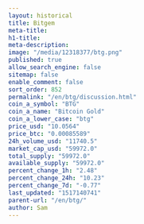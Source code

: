 ```yaml
---
layout: historical
title: Bitgem
meta-title: 
h1-title: 
meta-description: 
image: "/media/12318377/btg.png"
published: true
allow_search_engine: false
sitemap: false
enable_comment: false
sort_order: 852
permalink: "/en/btg/discussion.html"
coin_a_symbol: "BTG"
coin_a_name: "Bitcoin Gold"
coin_a_lower_case: "btg"
price_usd: "10.0564"
price_btc: "0.00085589"
24h_volume_usd: "11740.5"
market_cap_usd: "59972.0"
total_supply: "59972.0"
available_supply: "59972.0"
percent_change_1h: "2.48"
percent_change_24h: "10.23"
percent_change_7d: "-0.77"
last_updated: "1517140741"
parent-url: "/en/btg/"
author: Sam
---
```


